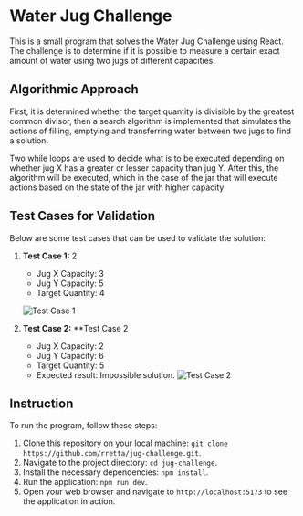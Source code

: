 # Water Jug Challenge

This is a small program that solves the Water Jug Challenge using React. The challenge is to determine if it is possible to measure a certain exact amount of water using two jugs of different capacities.

## Algorithmic Approach

First, it is determined whether the target quantity is divisible by the greatest common divisor, then a search algorithm is implemented that simulates the actions of filling, emptying and transferring water between two jugs to find a solution.

Two while loops are used to decide what is to be executed depending on whether jug X has a greater or lesser capacity than jug Y. After this, the algorithm will be executed, which in the case of the jar that will execute actions based on the state of the jar with higher capacity

## Test Cases for Validation

Below are some test cases that can be used to validate the solution:

1. **Test Case 1:** 2.

   - Jug X Capacity: 3
   - Jug Y Capacity: 5
   - Target Quantity: 4

   ![Test Case 1](assets/ex1.png)

2. **Test Case 2:** \*\*Test Case 2
   - Jug X Capacity: 2
   - Jug Y Capacity: 6
   - Target Quantity: 5
   - Expected result: Impossible solution.
     ![Test Case 2](assets/ex2.png)

## Instruction

To run the program, follow these steps:

1. Clone this repository on your local machine: `git clone https://github.com/rretta/jug-challenge.git`.
2. Navigate to the project directory: `cd jug-challenge`.
3. Install the necessary dependencies: `npm install`.
4. Run the application: `npm run dev`.
5. Open your web browser and navigate to `http://localhost:5173` to see the application in action.
